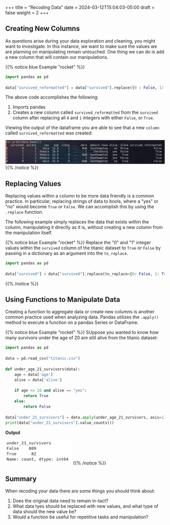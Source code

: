 +++
title = "Recoding Data"
date = 2024-03-12T15:04:03-05:00
draft = false
weight = 2
+++

## Creating New Columns

As questions arise during your data exploration and cleaning, you might want to investigate. In this instance, we want to make sure the values we are planning on manipulating remain untouched. One thing we can do is add a new column that will contain our manipulations.

{{% notice blue Example "rocket" %}}
```python
import pandas as pd

data["survived_reformatted"] = data["survived"].replace({0 : False, 1: True})
```

The above code accomplishes the following:
1. Imports pandas
1. Creates a new column called `survived_reformatted` from the `survived` column after replacing all `0` and `1` integers with either `False`, or `True`.

Viewing the output of the dataframe you are able to see that a new `column` called `survived_reformatted` was created:

![Displaying the output of our dataframe using the data.head() function](pictures/survived-reformatted.png?classes=border)
{{% /notice %}}

## Replacing Values

Replacing values within a column to be more data friendly is a common practice. In particular, replacing strings of data to bools, where a "yes" or "no" would become `True` or `False`. We can accomplish this by using the `.replace` function.

The following example simply replaces the data that exists within the column, manipulating it directly as it is, without creating a new column from the manipulation itself.

{{% notice blue Example "rocket" %}}
Replace the "0" and "1" integer values within the `survived` column of the titanic dataset to `True` or `False` by passing in a dictionary as an argument into the `to_replace`.

```python
import pandas as pd

data["survived"] = data["survived"].replace(to_replace={0: False, 1: True})
```
{{% /notice %}}

## Using Functions to Manipulate Data

Creating a function to aggregate data or create new columns is another common practice used when analyzing data. Pandas utilizes the `.apply()` method to execute a function on a pandas Series or DataFrame.

{{% notice blue Example "rocket" %}}
SUppose you wanted to know how many survivors under the age of 20 are still alive from the titanic dataset:

```python
import pandas as pd

data = pd.read_csv("titanic.csv")

def under_age_21_survivors(data):
    age = data['age']
    alive = data['alive']

    if age <= 20 and alive == "yes":
        return True
    else:
        return False

data["under_21_survivors"] = data.apply(under_age_21_survivors, axis=1)
print(data["under_21_survivors"].value_counts())
```

**Output**

![pandas function that applies conditional formatting to a dataframe checking if survivors under the age of 21 are still alive](pictures/under-age-21-survivors.png?classes=border)
{{% /notice %}}

## Summary

When recoding your data there are some things you should think about:
1. Does the original data need to remain in-tact?
1. What data tyes should be replaced with new values, and what type of data should the new value be?
1. Would a function be useful for repetitive tasks and manipulation?